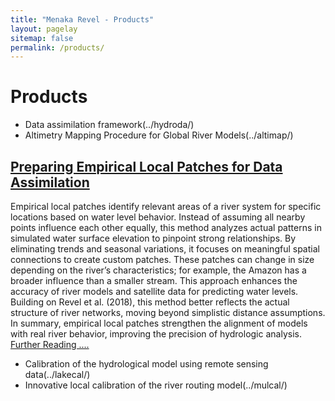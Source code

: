 ```yaml
---
title: "Menaka Revel - Products"
layout: pagelay
sitemap: false
permalink: /products/
---
```


# Products
- Data assimilation framework(../hydroda/)
- Altimetry Mapping Procedure for Global River Models(../altimap/)
  
## [Preparing Empirical Local Patches for Data Assimilation](../prod_emplp/)
Empirical local patches identify relevant areas of a river system for specific locations based on water level behavior. Instead of assuming all nearby points influence each other equally, this method analyzes actual patterns in simulated water surface elevation to pinpoint strong relationships. By eliminating trends and seasonal variations, it focuses on meaningful spatial connections to create custom patches. These patches can change in size depending on the river’s characteristics; for example, the Amazon has a broader influence than a smaller stream. This approach enhances the accuracy of river models and satellite data for predicting water levels. Building on Revel et al. (2018), this method better reflects the actual structure of river networks, moving beyond simplistic distance assumptions. In summary, empirical local patches strengthen the alignment of models with real river behavior, improving the precision of hydrologic analysis.
[Further Reading ....](../prod_emplp/)


- Calibration of the hydrological model using remote sensing data(../lakecal/)
- Innovative local calibration of the river routing model(../mulcal/)
